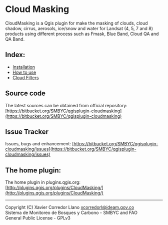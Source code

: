 # Cloud Masking

CloudMasking is a Qgis plugin for make the masking of clouds, cloud shadow, cirrus, aerosols, ice/snow and water for Landsat (4, 5, 7 and 8) products using different process such as Fmask, Blue Band, Cloud QA and QA Band.

## Index:
- [Installation](installation.md)
- [How to use](how_to_use.md)
- [Cloud Filters](cloud_filters.md)

## Source code

The latest sources can be obtained from official repository:
[https://bitbucket.org/SMBYC/qgisplugin-cloudmasking](https://bitbucket.org/SMBYC/qgisplugin-cloudmasking)

## Issue Tracker

Issues, bugs and enhancement: [https://bitbucket.org/SMBYC/qgisplugin-cloudmasking/issues](https://bitbucket.org/SMBYC/qgisplugin-cloudmasking/issues)

## The home plugin:

The home plugin in plugins.qgis.org: [http://plugins.qgis.org/plugins/CloudMasking/](http://plugins.qgis.org/plugins/CloudMasking/)

***

Copyright (C) Xavier Corredor Llano <xcorredorl@ideam.gov.co>  
Sistema de Monitoreo de Bosques y Carbono - SMBYC and FAO  
General Public License - GPLv3
